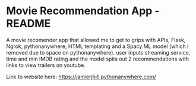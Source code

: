 # Movie Recommendation App - README

A movie recomender app that allowed me to get to grips with APIs, Flask, Ngrok, pythonanywhere, HTML templating and a Spacy ML model (which I removed due to space on pythonanywhere). user inputs streaming service, time and min IMDB rating and the model spits out 2 recommendations with links to view trailers on youtube. 

Link to website here: https://jamierjhill.pythonanywhere.com/
